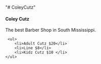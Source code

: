 "# ColeyCutz" 
<!DOCTYPE html>
<html lang="en">
<head>
    <meta charset="UTF-8">
    <meta http-equiv="X-UA-Compatible" content="IE=edge">
    <meta name="viewport" content="width=, initial-scale=1.0">
    <title>Document</title>
</head>
<body>
    <h4>Coley Cutz</h4>
    <p>The best Barber Shop in South Mississippi.</p>
    
     <ul>
        <li>Adult Cutz $20</li>
        <li>Line $8</li>
        <li>Kidz Cutz $10 </li>
    </ul>
</body>
</html>
